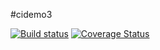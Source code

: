#cidemo3

[![Build status](https://travis-ci.org/classyex/cidemo3.svg?branch=master)](https://travis-ci.org/classyex/cidemo4)
[![Coverage Status](https://coveralls.io/repos/classyex/cidemo4/badge.svg?branch=master)](https://coveralls.io/r/classyex/cidemo4?branch=master)

